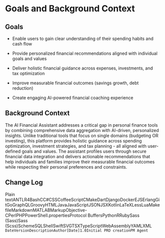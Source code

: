 # Goals and Background Context

## Goals

*   Enable users to gain clear understanding of their spending habits and cash flow
    
*   Provide personalized financial recommendations aligned with individual goals and values
    
*   Deliver holistic financial guidance across expenses, investments, and tax optimization
    
*   Improve measurable financial outcomes (savings growth, debt reduction)
    
*   Create engaging AI-powered financial coaching experience
    

## Background Context

The AI Financial Assistant addresses a critical gap in personal finance tools by combining comprehensive data aggregation with AI-driven, personalized insights. Unlike traditional tools that focus on single domains (budgeting OR investing), this platform provides holistic guidance across spending optimization, investment strategies, and tax planning - all aligned with user-defined goals and values. The assistant profiles users through secure financial data integration and delivers actionable recommendations that help individuals and families improve their measurable financial outcomes while respecting their personal preferences and constraints.

## Change Log

Plain textANTLR4BashCC#CSSCoffeeScriptCMakeDartDjangoDockerEJSErlangGitGoGraphQLGroovyHTMLJavaJavaScriptJSONJSXKotlinLaTeXLessLuaMakefileMarkdownMATLABMarkupObjective-CPerlPHPPowerShell.propertiesProtocol BuffersPythonRRubySass (Sass)Sass (Scss)SchemeSQLShellSwiftSVGTSXTypeScriptWebAssemblyYAMLXML`   DateVersionDescriptionAuthor[Date]1.0Initial PRD creationPM Agent   `